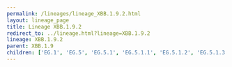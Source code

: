 ```yaml
---
permalink: /lineages/lineage_XBB.1.9.2.html
layout: lineage_page
title: Lineage XBB.1.9.2
redirect_to: ../lineage.html?lineage=XBB.1.9.2
lineage: XBB.1.9.2
parent: XBB.1.9
children: ['EG.1', 'EG.5', 'EG.5.1', 'EG.5.1.1', 'EG.5.1.2', 'EG.5.1.3', 'EG.5.1.4', 'EG.5.1.6', 'EG.5.1.7', 'EG.5.1.8', 'EG.5.1.16', 'EG.6.1', 'EG.10.1.1', 'EG.14', 'XBB.1.9.2']
---
```

